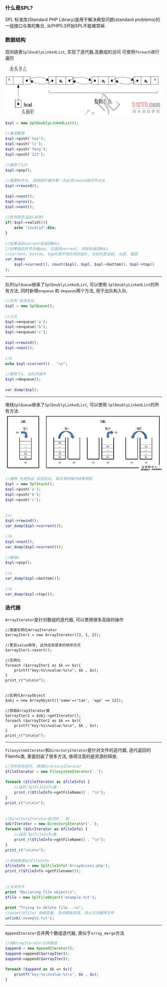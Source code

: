 ### 什么是SPL?
SPL 标准库(Standard PHP Library)是用于解决典型问题(standard problems)的一组接口与类的集合, 从PHP5.3开始SPL不能被禁掉.

### 数据结构

双向链表`SplDoublyLinkedList`, 实现了迭代器,及数组的访问 可使用`foreach`进行遍历

![](/assets/78200a9bda1da528ae53bd6a77d4b7a6.jpg)

```php
$spl = new SplDoublyLinkedList();

//推送数据
$spl->push('tao');
$spl->push('li');
$spl->push('feng');
$spl->push('123');

//删除了123
$spl->pop();

//重置到开头, 调用指针操作第一次必须rewind指向节点头
$spl->rewind();

$spl->next();
$spl->prev();
$spl->next();

//检测是否溢出(有效)
if(!$spl->valid()){
    echo "invalid";die;
}

//如果溢出current会返回NULL
//如果指定的节点被pop, 在返回current, 同样会返回NULL
//current, bottom, top代表不同方向的指针, 分别代表当前, 头部, 尾部
var_dump(
    $spl->current(), count($spl), $spl, $spl->bottom(), $spl->top()
);
```

---
队列`SplQueue`继承了`SplDoublyLinkedList`, 可以使用 `SplDoublyLinkedList`的所有方法, 同时新增`enqueue` 和 `dequeue`两个方法, 用于出队和入队.
![](/assets/c6f77fa3f8635f2f070e10607b3a02b0.jpg)
```php
//队列 先进先出
$spl = new SplQueue();

//入队
$spl->enqueue('a');
$spl->enqueue('b');
$spl->enqueue('c');

$spl->rewind();
$spl->next();

//b
echo $spl->current() . "\n";

//删除了a, 出队列操作
$spl->dequeue();

var_dump($spl);
```

---
堆栈`SplQueue`继承了`SplDoublyLinkedList`, 可以使用 `SplDoublyLinkedList`的所有方法.
![](/assets/a61b4edfed878927252207f9571ca00f.jpg)
```php
//堆栈 先进先出 后进后出, 和正常的操作结果相反
$spl = new SplStack();
$spl->push('a');
$spl->push('b');
$spl->push('c');


//c
$spl->rewind();
var_dump($spl->current());

//b
$spl->next();
var_dump($spl->current());

//删除c
$spl->pop();

//a
var_dump($spl->bottom());

//b
var_dump($spl->top());
```

### 迭代器
`ArrayIterator`是针对数组的迭代器, 可以使用很多高级的操作
```
//直接实例化ArrayIterator
$arrayIter1 = new ArrayIterator([3, 1, 2]);

//更具value排序, 此外还有很多的排序方式
$arrayIter1->asort();

//实例化
foreach ($arrayIter1 as $k => $v){
    printf("key:%s\nvalue:%s\n", $k , $v);
}
print_r("\n\n\n");


//实例化ArrayObject
$obj = new ArrayObject(['name'=>'tao', 'age' => 12]);

//获取ArrayIterator类
$arrayIter2 = $obj->getIterator();
foreach ($arrayIter2 as $k => $v){
    printf("key:%s\nvalue:%s\n", $k , $v);
}
print_r("\n\n\n");
```

---
`FilesystemIterator`和`DirectoryIterator`是针对文件的迭代器, 迭代返回的FileInfo类, 里面封装了很多方法, 值得注意的是资源的释放.

```php
//文件系统迭代, 继承DirectoryIterator
$fileIterator = new FilesystemIterator('.');

foreach ($fileIterator as $fileInfo) {
    //返回 SplFileInfo类
    print_r($fileInfo->getFileName() . "\n");
}
print_r("\n\n\n");


//DirectoryIterator会打印 . 和 ..
$dirIterator = new DirectoryIterator('.');
foreach ($dirIterator as $fileInfo) {
    //返回 SplFileInfo类
    print_r($fileInfo->getFileName() . "\n");
}
print_r("\n\n\n");

//单独使用SplFileInfo
$fileInfo = new SplFileInfo('ArrayAccess.php');
print_r($fileInfo->getFilename());


//关闭文件
print "Declaring file object\n";
$file = new SplFileObject('example.txt');

print "Trying to delete file...\n";
//unset($file) 销毁变量, 及时释放资源, 防止无法删除文件
unlink('example.txt');
```

---
`AppendIterator`合并两个数组迭代器, 类似于`array_merge`方法
```php
//给ArrayIterator合并数组
$append = new AppendIterator();
$append->append($arrayIter1);
$append->append($arrayIter2);

foreach ($append as $k => $v){
    printf("key:%s\nvalue:%s\n", $k , $v);
}
```